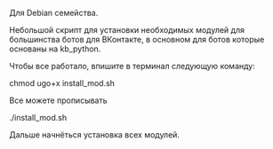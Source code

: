 Для Debian семейства.

Небольшой скрипт для установки необходимых модулей для большинства ботов для ВКонтакте, в основном для ботов которые основаны на kb_python.

Чтобы все работало, впишите в терминал следующую команду:

chmod ugo+x install_mod.sh

Все можете прописывать 

./install_mod.sh

Дальше начнёться установка всех модулей.
